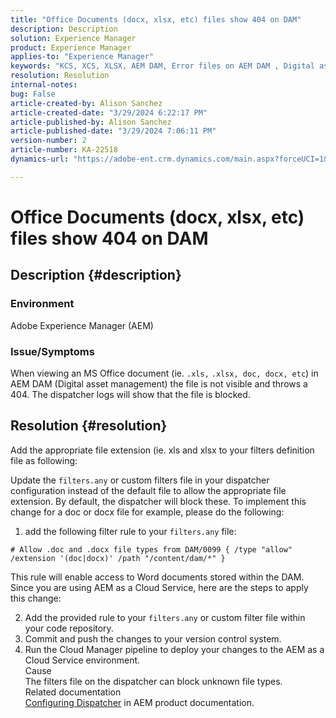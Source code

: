 ```yaml
---
title: "Office Documents (docx, xlsx, etc) files show 404 on DAM"
description: Description
solution: Experience Manager
product: Experience Manager
applies-to: "Experience Manager"
keywords: "KCS, XCS, XLSX, AEM DAM, Error files on AEM DAM , Digital asset management, doc, docx, office"
resolution: Resolution
internal-notes: 
bug: False
article-created-by: Alison Sanchez
article-created-date: "3/29/2024 6:22:17 PM"
article-published-by: Alison Sanchez
article-published-date: "3/29/2024 7:06:11 PM"
version-number: 2
article-number: KA-22518
dynamics-url: "https://adobe-ent.crm.dynamics.com/main.aspx?forceUCI=1&pagetype=entityrecord&etn=knowledgearticle&id=1455f040-f9ed-ee11-a203-6045bd045872"

---
```

# Office Documents (docx, xlsx, etc) files show 404 on DAM

## Description {#description}


### Environment

Adobe Experience Manager (AEM)

### Issue/Symptoms

When viewing an MS Office document (ie. `.xls,` `.xlsx, doc, docx, etc`) in AEM DAM (Digital asset management) the file is not visible and throws a 404. The dispatcher logs will show that the file is blocked.




## Resolution {#resolution}


Add the appropriate file extension (ie. xls and xlsx to your filters definition file as following:

Update the `filters.any` or custom filters file in your dispatcher configuration instead of the default file to allow the appropriate file extension. By default, the dispatcher will block these. To implement this change for a doc or docx file for example, please do the following:

1. add the following filter rule to your `filters.any` file:


```
# Allow .doc and .docx file types from DAM/0099 { /type "allow" /extension '(doc|docx)' /path "/content/dam/*" }
```


This rule will enable access to Word documents stored within the DAM. Since you are using AEM as a Cloud Service, here are the steps to apply this change:


2. Add the provided rule to your `filters.any` or custom filter file within your code repository.
3. Commit and push the changes to your version control system.
4. Run the Cloud Manager pipeline to deploy your changes to the AEM as a Cloud Service environment.
<br>Cause<br>
The filters file on the dispatcher can block unknown file types.
<br>Related documentation<br>
[Configuring Dispatcher](https://experienceleague.adobe.com/docs/experience-manager-dispatcher/using/configuring/dispatcher-configuration.html?lang=en) in AEM product documentation.
<br> <br>

